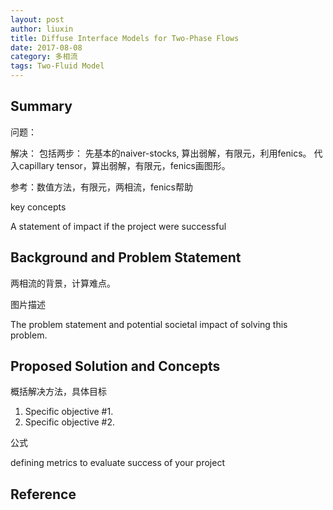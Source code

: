 ```yaml
---
layout: post
author: liuxin
title: Diffuse Interface Models for Two-Phase Flows   
date: 2017-08-08
category: 多相流
tags: Two-Fluid Model
---
```


## Summary 
问题：

解决：
包括两步：
先基本的naiver-stocks, 算出弱解，有限元，利用fenics。
代入capillary tensor，算出弱解，有限元，fenics画图形。

参考：数值方法，有限元，两相流，fenics帮助

key concepts

A statement of impact if the project were successful 

## Background and Problem Statement 
两相流的背景，计算难点。

图片描述

The problem statement and potential societal impact of solving this problem. 

## Proposed Solution and Concepts 
概括解决方法，具体目标
1. Specific objective #1.
2. Specific objective #2.

公式

defining metrics to evaluate success of your project 

## Reference 

  

 

